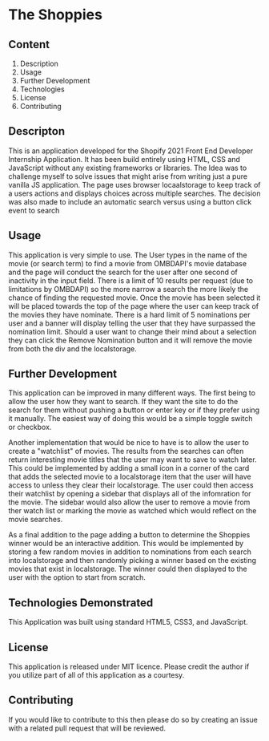 # The Shoppies
## Content
1. Description
2. Usage
3. Further Development 
4. Technologies
5. License 
6. Contributing

## Descripton
  This is an application developed for the Shopify 2021 Front End Developer Internship Application. It has been build entirely using HTML, CSS and JavaScript without any existing frameworks or libraries. The Idea was to challenge myself to solve issues that might arise from writing just a pure vanilla JS application. The page uses browser locaalstorage to keep track of a users actions and displays choices across multiple searches. The decision was also made to include an automatic search versus using a button click event to search 

## Usage
  This application is very simple to use. The User types in the name of the movie (or search term) to find a movie from OMBDAPI's movie database and the page will conduct the search for the user after one second of inactivity in the input field. There is a limit of 10 results per request (due to limitations by OMBDAPI) so the more narrow a search the more likely the chance of finding the requested movie. Once the movie has been selected it will be placed towards the top of the page where the user can keep track of the movies they have nominate. There is a hard limit of 5 nominations per user and a banner will display telling the user that they have surpassed the nomination limit. Should a user want to change their mind about a selection they can click the Remove Nomination button and it will remove the movie from both the div and the localstorage. 

## Further Development
  This application can be improved in many different ways. The first being to allow the user how they want to search. If they want the site to do the search for them without pushing a button or enter key or if they prefer using it manually. The easiest way of doing this would be a simple toggle switch or checkbox. 

  Another implementation that would be nice to have is to allow the user to create a "watchlist" of movies. The results from the searches can often return interesting movie titles that the user may want to save to watch later. This could be implemented by adding a small icon in a corner of the card that adds the selected movie to a localstorage item that the user will have access to unless they clear their localstorage. The user could then access their watchlist by opening a sidebar that displays all of the infomration for the movie. The sidebar would also allow the user to remove a movie from ther watch list or marking the movie as watched which would reflect on the movie searches. 
  
  As a final addition to the page adding a button to determine the Shoppies winner would be an interactive addition. This would be implemented by storing a few random movies in addition to nominations from each search into localstorage and then randomly picking a winner based on the existing movies that exist in localstorage. The winner could then displayed to the user with the option to start from scratch. 
  
## Technologies Demonstrated

  This Application was built using standard HTML5, CSS3, and JavaScript.
  
## License 

  This application is released under MIT licence. Please credit the author if you utilize part of all of this application as a courtesy.
  
## Contributing
  
  If you would like to contribute to this then please do so by creating an issue with a related pull request that will be reviewed. 
  
